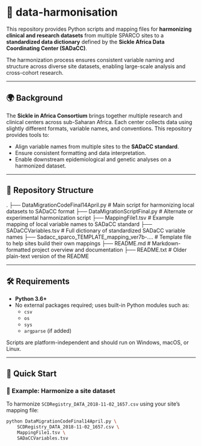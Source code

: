 # 🧬 data-harmonisation

This repository provides Python scripts and mapping files for **harmonizing clinical and research datasets** from multiple SPARCO sites to a **standardized data dictionary** defined by the **Sickle Africa Data Coordinating Center (SADaCC)**.

The harmonization process ensures consistent variable naming and structure across diverse site datasets, enabling large-scale analysis and cross-cohort research.

---

## 🌍 Background

The **Sickle in Africa Consortium** brings together multiple research and clinical centers across sub-Saharan Africa. Each center collects data using slightly different formats, variable names, and conventions. This repository provides tools to:

- Align variable names from multiple sites to the **SADaCC standard**.
- Ensure consistent formatting and data interpretation.
- Enable downstream epidemiological and genetic analyses on a harmonized dataset.

---

## 📁 Repository Structure

.
├── DataMigrationCodeFinal14April.py           # Main script for harmonizing local datasets to SADaCC format
├── DataMigrationScriptFinal.py                # Alternate or experimental harmonization script
├── MappingFile1.tsv                            # Example mapping of local variable names to SADaCC standard
├── SADaCCVariables.tsv                         # Full dictionary of standardized SADaCC variable names
├── Sadacc_sparco_TEMPLATE_mapping_ver7b-....  # Template file to help sites build their own mappings
├── README.md                                   # Markdown-formatted project overview and documentation
├── README.txt                                  # Older plain-text version of the README




---

## 🛠️ Requirements

- **Python 3.6+**
- No external packages required; uses built-in Python modules such as:
  - `csv`
  - `os`
  - `sys`
  - `argparse` (if added)

Scripts are platform-independent and should run on Windows, macOS, or Linux.

---

## 🚀 Quick Start

### 🧪 Example: Harmonize a site dataset

To harmonize `SCDRegistry_DATA_2018-11-02_1657.csv` using your site’s mapping file:

```bash
python DataMigrationCodeFinal14April.py \
    SCDRegistry_DATA_2018-11-02_1657.csv \
    MappingFile1.tsv \
    SADaCCVariables.tsv

